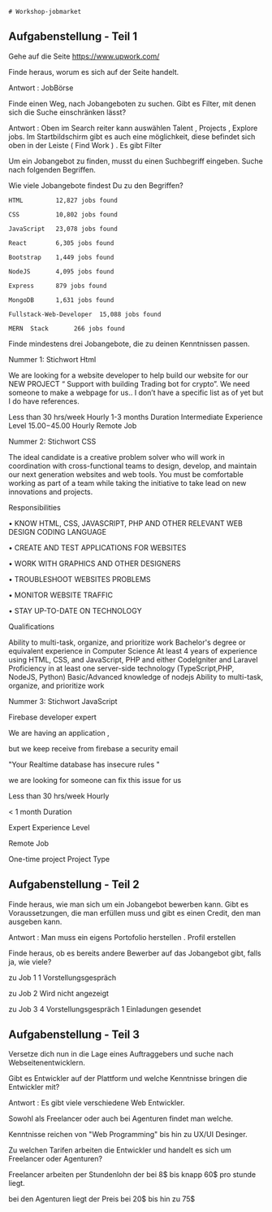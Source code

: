 
    # Workshop-jobmarket

## Aufgabenstellung - Teil 1
Gehe auf die Seite https://www.upwork.com/

Finde heraus, worum es sich auf der Seite handelt.

Antwort : JobBörse 

Finde einen Weg, nach Jobangeboten zu suchen. Gibt es Filter, mit denen sich die Suche einschränken lässt?

Antwort : Oben im Search reiter kann auswählen  Talent , Projects , Explore jobs.
Im Startbildschirm gibt es auch eine möglichkeit, diese befindet sich oben in der Leiste ( Find Work ) .
Es gibt Filter 

Um ein Jobangebot zu finden, musst du einen Suchbegriff eingeben. Suche nach folgenden Begriffen.


     

Wie viele Jobangebote findest Du zu den Begriffen?


    HTML         12,827 jobs found 

    CSS          10,802 jobs found 

    JavaScript   23,078 jobs found 

    React        6,305 jobs found 

    Bootstrap    1,449 jobs found

    NodeJS       4,095 jobs found

    Express      879 jobs found 

    MongoDB      1,631 jobs found 

    Fullstack-Web-Developer  15,088 jobs found

    MERN  Stack       266 jobs found 


Finde mindestens drei Jobangebote, die zu deinen Kenntnissen passen.





Nummer 1:  Stichwort Html

We are looking for a website developer to help build our website for our NEW PROJECT “ Support with building Trading bot for crypto”. We need someone to make a webpage for us.. I don’t have a specific list as of yet but I do have references.

Less than 30 hrs/week
Hourly
1-3 months
Duration
Intermediate
Experience Level
$15.00-$45.00
Hourly
Remote Job



Nummer 2: Stichwort CSS

The ideal candidate is a creative problem solver who will work in coordination with cross-functional teams to design, develop, and maintain our next generation websites and web tools. You must be comfortable working as part of a team while taking the initiative to take lead on new innovations and projects.

Responsibilities

• KNOW HTML, CSS, JAVASCRIPT, PHP AND OTHER RELEVANT WEB DESIGN CODING LANGUAGE

• CREATE AND TEST APPLICATIONS FOR WEBSITES

• WORK WITH GRAPHICS AND OTHER DESIGNERS

• TROUBLESHOOT WEBSITES PROBLEMS

• MONITOR WEBSITE TRAFFIC

• STAY UP-TO-DATE ON TECHNOLOGY

Qualifications

Ability to multi-task, organize, and prioritize work
Bachelor's degree or equivalent experience in Computer Science
At least 4 years of experience using HTML, CSS, and JavaScript, PHP and either CodeIgniter and Laravel
Proficiency in at least one server-side technology (TypeScript,PHP, NodeJS, Python)
Basic/Advanced knowledge of nodejs
Ability to multi-task, organize, and prioritize work



Nummer 3: Stichwort JavaScript

Firebase developer expert 

We are having an application ,

but we keep receive from firebase a security email

"Your Realtime database has insecure rules "

we are looking for someone can fix this issue for us

Less than 30 hrs/week
Hourly

< 1 month
Duration

Expert
Experience Level

Remote Job

One-time project
Project Type 


## Aufgabenstellung - Teil 2
Finde heraus, wie man sich um ein Jobangebot bewerben kann. Gibt es Voraussetzungen, die man erfüllen muss und gibt es einen Credit, den man ausgeben kann.


 Antwort : Man muss ein eigens Portofolio herstellen . 
 Profil erstellen 



Finde heraus, ob es bereits andere Bewerber auf das Jobangebot gibt, falls ja, wie viele?


zu Job 1
1 Vorstellungsgespräch

zu Job 2
Wird nicht angezeigt

zu Job 3
 4
Vorstellungsgespräch
1
Einladungen gesendet 


## Aufgabenstellung - Teil 3
Versetze dich nun in die Lage eines Auftraggebers und suche nach Webseitenentwicklern.

Gibt es Entwickler auf der Plattform und welche Kenntnisse bringen die Entwickler mit?

Antwort : 
Es gibt viele verschiedene Web Entwickler.

Sowohl als Freelancer oder auch bei Agenturen findet man welche.

Kenntnisse reichen von "Web Programming" bis hin zu 
UX/UI Desinger. 



Zu welchen Tarifen arbeiten die Entwickler und handelt es sich um Freelancer oder Agenturen?

Freelancer arbeiten per Stundenlohn der bei 8$ bis knapp 60$ pro stunde liegt.

bei den Agenturen liegt der Preis bei 20$ bis hin zu 75$ 
